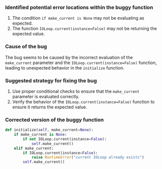 ### Identified potential error locations within the buggy function
1. The condition `if make_current is None` may not be evaluating as expected.
2. The function `IOLoop.current(instance=False)` may not be returning the expected value.

### Cause of the bug
The bug seems to be caused by the incorrect evaluation of the `make_current` parameter and the `IOLoop.current(instance=False)` function, leading to unexpected behavior in the `initialize` function.

### Suggested strategy for fixing the bug
1. Use proper conditional checks to ensure that the `make_current` parameter is evaluated correctly.
2. Verify the behavior of the `IOLoop.current(instance=False)` function to ensure it returns the expected value.

### Corrected version of the buggy function
```python
def initialize(self, make_current=None):
    if make_current is None:
        if not IOLoop.current(instance=False):
            self.make_current()
    elif make_current:
        if IOLoop.current(instance=False):
            raise RuntimeError("current IOLoop already exists")
        self.make_current()
```